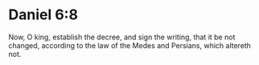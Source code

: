 # Daniel 6:8

Now, O king, establish the decree, and sign the writing, that it be not changed, according to the law of the Medes and Persians, which altereth not.